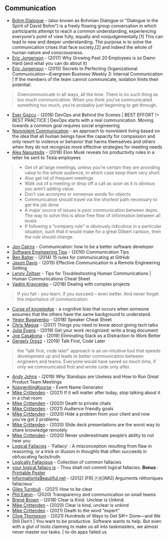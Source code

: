 ## Communication

-   [Bohm Dialogue](https://en.m.wikipedia.org/wiki/Bohm_Dialogue) - (also known as Bohmian Dialogue or "Dialogue in the Spirit of David Bohm") is a freely flowing group conversation in which participants attempt to reach a common understanding, experiencing everyone's point of view fully, equally and nonjudgementally.\[1\] This can lead to new and deeper understanding. The purpose is to solve the communication crises that face society,\[2\] and indeed the whole of human nature and consciousness.
-   [Eric Jorgenson](https://medium.com/@ericjorgenson/why-growing-past-20-employees-is-so-damn-hard-and-what-you-can-do-about-it-e37cb302db58) - (2017) Why Growing Past 20 Employees is so Damn Hard (and what you can do about it)
-   [Eric Jorgenson](https://medium.com/evergreen-business-weekly/lets-stop-communicating-like-minions-evergreen-business-weekly-3-internal-communication-97a9705eb71a) - (2015) Secrets to Perfecting Organizational Communication—Evergreen Business Weekly 3: Internal Communication | If the members of the team cannot communicate, isolation limits their potential.

> Overcommunicate in all ways, all the time. There is no such thing as too much communication. When you think you’ve communicated something too much, you’re probably just beginning to get through.

-   [Eser Gozcu](https://hackernoon.com/devops-behind-scenes-817d586a1548) - (2018) DevOps and Behind the Scenes | BEST EFFORT != BEST PRACTICE | DevOps starts with a real communication. Moving towards a common goal requires social engineering
-   [Nonviolent Communication](https://en.wikipedia.org/wiki/Nonviolent_Communication) - an approach to nonviolent living based on the idea that all human beings have the capacity for compassion and only resort to violence or behavior that harms themselves and others when they do not recognize more effective strategies for meeting needs
-   [Alex Naoumidis](https://www.themindsetapp.com/musk-letter/) - (2018) Elon Musk reveals his productivity rules in a letter he sent to Tesla employees

> -   Get of all large meetings, unless you’re certain they are providing value to the whole audience, in which case keep them very short.
> -   Also get rid of frequent meetings
> -   Walk out of a meeting or drop off a call as soon as it is obvious you aren’t adding value.
> -   Don’t use acronyms or nonsense words for objects
> -   Communication should travel via the shortest path necessary to get the job done
> -   A major source of issues is poor communication between depts. The way to solve this is allow free flow of information between all levels
> -   If following a “company rule” is obviously ridiculous in a particular situation, such that it would make for a great Dilbert cartoon, then the rule should change.

-   [Jon Cairns](https://medium.com/techspiration-ideas-making-it-happen/communication-how-to-be-a-better-software-developer-869c50767701) - Communication: how to be a better software developer
-   [Software Engineering Tips](http://www.yacoset.com/Home/communication-tips) - (2010) Communication Tips
-   [Ben Balter](http://ben.balter.com/2014/11/06/rules-of-communicating-at-github/) - (2014) 15 rules for communicating at GitHub
-   [Jason Davis](https://medium.com/simon-systems/effective-communication-in-a-remote-engineering-setting-5f466d56aa5c) - (2015) Effective Communication in a Remote Engineering Setting
-   [Lenny Zeltser](https://zeltser.com/human-communications-cheat-sheet/) - Tips for Troubleshooting Human Communications | Human Communications Cheat Sheet
-   [Vadim Kravcenko](http://vadimkravcenko.com/dealing-with-complex-projects) - (2018) Dealing with complex projects

> If you fail - you learn, if you succeed – even better. And never forget the importance of communication.

-   [Curse of knowledge](https://en.wikipedia.org/wiki/Curse_of_knowledge) - a cognitive bias that occurs when someone assumes that the others have the same background to understand.
-   [Yegor Bugayenko](https://www.yegor256.com/2018/12/25/speaker-cheat-sheet.html) - (2018) Speaker Cheat Sheet
-   [Chris Mague](http://blog.mague.com/?p=704) - (2017) Things you need to know about giving tech talks
-   [Julia Evans](https://jvns.ca/blog/brag-documents/) - (2019) Get your work recognized: write a brag document
-   [Joe Casabona](https://casabona.org/2019/01/eliminating-slack-distraction/) - (2019) Eliminating Slack as a Distraction to Work Better
-   [Gergely Orosz](https://blog.pragmaticengineer.com/talk-first-code-later/) - (2019) Talk First, Code Later

> the "talk first, code later" approach is an un-intuitive tool that speeds development up and leads to better communication between engineers and teams. Everyone would have saved so much time, if only we communicated first and wrote code only after.

-   [Andy Johns](https://andyjohns.co/why-standups-are-useless-and-how-to-run-great-product-team-meetings/) - (2019) Why Standups are Useless and How to Run Great Product Team Meetings
-   [KopywritingKourse](https://kopywritingkourse.com/event-name-generator/) - Event Name Generator
-   [Mike Crittenden](https://critter.blog/2021/01/12/if-it-matters-after-today-stop-talking-about-it-in-a-chat-room/) - (2021) If it will matter after today, stop talking about it in a chat room
-   [Mike Crittenden](https://critter.blog/2020/12/29/death-to-private-chats/) - (2020) Death to private chats
-   [Mike Crittenden](https://critter.blog/2021/01/13/audience-friendly-goals/) - (2021) Audience friendly goals
-   [Mike Crittenden](https://critter.blog/2020/08/25/hide-a-problem-from-your-client-and-now-youve-got-2-problems/) - (2020) Hide a problem from your client and now you’ve got 2 problems
-   [Mike Crittenden](https://critter.blog/2020/10/01/slide-deck-presentations-are-the-worst-way-to-share-knowledge-remotely/) - (2020) Slide deck presentations are the worst way to share knowledge remotely
-   [Mike Crittenden](https://critter.blog/2020/12/01/never-underestimate-peoples-ability-to-not-hear-you/) - (2020) Never underestimate people’s ability to not hear you
-   [Logical Fallacies](https://www.logicalfallacies.org/) - 'Fallacy' : A misconception resulting from flaw in reasoning, or a trick or illusion in thoughts that often succeeds in obfuscating facts/truth.
-   [Logically Fallacious](https://www.logicallyfallacious.com/tools/lp/Bo/LogicalFallacies) - Collection of common fallacies
-   [your logical fallacy is](https://yourlogicalfallacyis.com/) - Thou shalt not commit logical fallacies. **Bonus** : [Printable Poster](https://yourlogicalfallacyis.com/poster)
-   [InformationIsBeautiful.net](http://www.keole.net/wp-content/uploads/2014/09/arguments_rethoriques_fallacieux.png) - (2012) \[FR\] 🇫🇷\[IMG\] Arguments réthoriques fallacieux¨
-   [Giles Turnbull](https://gilest.org/2021/how-to-be-clear/) - (2021) How to be clear
-   [Phil Eaton](https://notes.eatonphil.com/transparency-and-communication-on-small-teams.html) - (2020) Transparency and communication on small teams
-   [Brené Brown](https://brenebrown.com/blog/2018/10/15/clear-is-kind-unclear-is-unkind/) - (2018) Clear is Kind. Unclear is Unkind.
-   [Mike Crittenden](https://critter.blog/2020/08/13/clear-is-kind-unclear-is-unkind/) - (2020) Clear is kind, unclear is unkind
-   [Mike Crittenden](https://critter.blog/2021/05/03/death-to-the-word-expert/) - (2021) Death to the word “expert”
-   [Clive Thompson](https://www.wired.com/story/to-do-apps-failed-productivity-tools/) - (2021) Hundreds of Ways to Get S#!+ Done—and We Still Don’t | You want to be productive. Software wants to help. But even with a glut of tools claiming to make us all into taskmasters, we almost never master our tasks. | to-do apps failed us